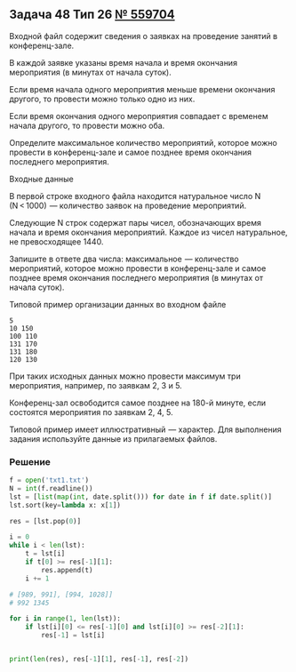 
## Задача 48 Тип 26 [№ 559704](https://inf-ege.sdamgia.ru/problem?id=59704)

Входной файл содержит сведения о заявках на проведение занятий в конференц-зале.

В каждой заявке указаны время начала и время окончания мероприятия (в минутах от начала суток).

Если время начала одного мероприятия меньше времени окончания другого, то провести можно только одно из них.

Если время окончания одного мероприятия совпадает с временем начала другого, то провести можно оба.

Определите максимальное количество мероприятий, которое можно провести в конференц-зале и самое позднее время окончания последнего мероприятия.


Входные данные

В первой строке входного файла находится натуральное число N (N < 1000)  — количество заявок на проведение мероприятий.

Следующие N строк содержат пары чисел, обозначающих время начала и время окончания мероприятий. Каждое из чисел натуральное, не превосходящее 1440.

Запишите в ответе два числа: максимальное  — количество мероприятий, которое можно провести в конференц-зале и самое позднее время окончания последнего мероприятия (в минутах от начала суток).

Типовой пример организации данных во входном файле

```
5
10 150
100 110
131 170
131 180
120 130
```
При таких исходных данных можно провести максимум три мероприятия, например, по заявкам 2, 3 и 5.

Конференц-зал освободится самое позднее на 180-й минуте, если состоятся мероприятия по заявкам 2, 4, 5.

Типовой пример имеет иллюстративный  — характер. Для выполнения задания используйте данные из прилагаемых файлов.


### Решение


```python
f = open('txt1.txt')
N = int(f.readline())
lst = [list(map(int, date.split())) for date in f if date.split()]
lst.sort(key=lambda x: x[1])

res = [lst.pop(0)]

i = 0
while i < len(lst):
    t = lst[i]
    if t[0] >= res[-1][1]:
        res.append(t)
    i += 1

# [989, 991], [994, 1028]]
# 992 1345

for i in range(1, len(lst)):
    if lst[i][0] <= res[-1][0] and lst[i][0] >= res[-2][1]:
        res[-1] = lst[i]


print(len(res), res[-1][1], res[-1], res[-2])
```

